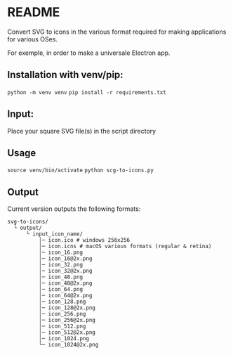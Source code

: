 # README

Convert SVG to icons in the various format required for making applications for various OSes.

For exemple, in order to make a universale Electron app.

## Installation with venv/pip:
`python -m venv venv`
`pip install -r requirements.txt`

## Input:
Place your square SVG file(s) in the script directory

## Usage
`source venv/bin/activate`
`python scg-to-icons.py`

## Output

Current version outputs the following formats:

```
svg-to-icons/
  └ output/
	  └ input_icon_name/
	      │─ icon.ico # windows 256x256
	      │─ icon.icns # macOS various formats (regular & retina)
	      │─ icon_16.png
	      │─ icon_16@2x.png
	      │─ icon_32.png
	      │─ icon_32@2x.png
	      │─ icon_48.png
	      │─ icon_48@2x.png
	      │─ icon_64.png
	      │─ icon_64@2x.png
	      │─ icon_128.png
	      │─ icon_128@2x.png
	      │─ icon_256.png
	      │─ icon_256@2x.png
	      │─ icon_512.png
	      │─ icon_512@2x.png
	      │─ icon_1024.png
	      └─ icon_1024@2x.png
```
